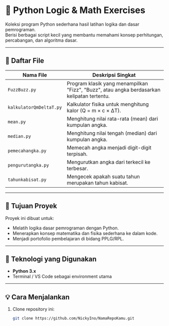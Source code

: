 # 🐍 Python Logic & Math Exercises

Koleksi program Python sederhana hasil latihan logika dan dasar pemrograman.  
Berisi berbagai script kecil yang membantu memahami konsep perhitungan, percabangan, dan algoritma dasar.

---

## 📂 Daftar File

| Nama File | Deskripsi Singkat |
|------------|------------------|
| `FuzzBuzz.py` | Program klasik yang menampilkan "Fizz", "Buzz", atau angka berdasarkan kelipatan tertentu. |
| `kalkulatorQmDeltaT.py` | Kalkulator fisika untuk menghitung kalor (Q = m × c × ΔT). |
| `mean.py` | Menghitung nilai rata-rata (mean) dari kumpulan angka. |
| `median.py` | Menghitung nilai tengah (median) dari kumpulan angka. |
| `pemecahangka.py` | Memecah angka menjadi digit-digit terpisah. |
| `pengurutangka.py` | Mengurutkan angka dari terkecil ke terbesar. |
| `tahunkabisat.py` | Mengecek apakah suatu tahun merupakan tahun kabisat. |

---

## 🚀 Tujuan Proyek
Proyek ini dibuat untuk:
- Melatih logika dasar pemrograman dengan Python.  
- Menerapkan konsep matematika dan fisika sederhana ke dalam kode.  
- Menjadi portofolio pembelajaran di bidang PPLG/RPL.

---

## 🧩 Teknologi yang Digunakan
- **Python 3.x**
- Terminal / VS Code sebagai environment utama

---

## 💡 Cara Menjalankan
1. Clone repository ini:
   ```bash
   git clone https://github.com/NickyIno/NamaRepoKamu.git
